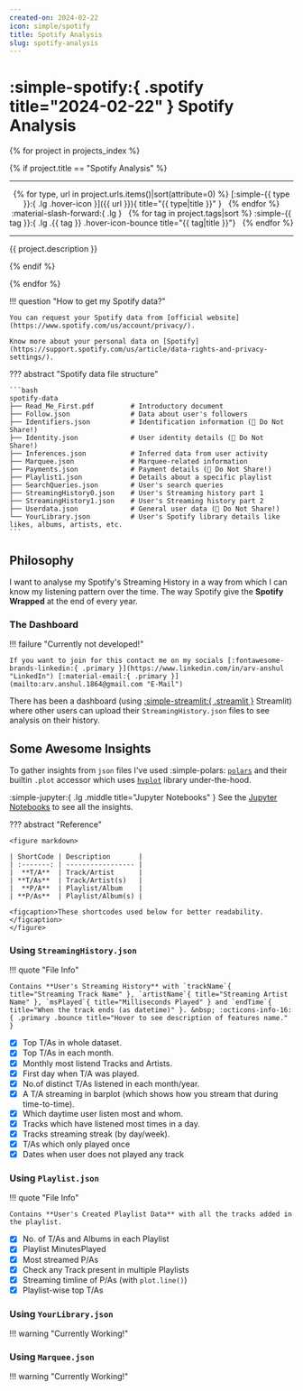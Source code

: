 ```yaml
---
created-on: 2024-02-22
icon: simple/spotify
title: Spotify Analysis
slug: spotify-analysis
---
```


# :simple-spotify:{ .spotify title="2024-02-22" } Spotify Analysis


{% for project in projects_index %}

{% if project.title == "Spotify Analysis" %}

<hr>
<p align="center" markdown>
{% for type, url in project.urls.items()|sort(attribute=0) %} [:simple-{{ type }}:{ .lg .hover-icon }]({{ url }}){ title="{{ type|title }}" } &nbsp; {% endfor %} :material-slash-forward:{ .lg } &nbsp;
{% for tag in project.tags|sort %} :simple-{{ tag }}:{ .lg .{{ tag }} .hover-icon-bounce title="{{ tag|title }}"} &nbsp; {% endfor %}
</p>
<hr>

<p style="text-align: justify;">{{ project.description }}</p>
{% endif %}

{% endfor %}


!!! question "How to get my Spotify data?"

    You can request your Spotify data from [official website](https://www.spotify.com/us/account/privacy/).

    Know more about your personal data on [Spotify](https://support.spotify.com/us/article/data-rights-and-privacy-settings/).

??? abstract "Spotify data file structure"

    ```bash
    spotify-data
    ├── Read_Me_First.pdf         # Introductory document
    ├── Follow.json               # Data about user's followers
    ├── Identifiers.json          # Identification information (🙅 Do Not Share!)
    ├── Identity.json             # User identity details (🙅 Do Not Share!)
    ├── Inferences.json           # Inferred data from user activity
    ├── Marquee.json              # Marquee-related information
    ├── Payments.json             # Payment details (🙅 Do Not Share!)
    ├── Playlist1.json            # Details about a specific playlist
    ├── SearchQueries.json        # User's search queries
    ├── StreamingHistory0.json    # User's Streaming history part 1
    ├── StreamingHistory1.json    # User's Streaming history part 2
    ├── Userdata.json             # General user data (🙅 Do Not Share!)
    └── YourLibrary.json          # User's Spotify library details like likes, albums, artists, etc.
    ```

## Philosophy

I want to analyse my Spotify's Streaming History in a way from which I can know my listening pattern over the time.
The way Spotify give the **Spotify Wrapped** at the end of every year.

### The Dashboard

!!! failure "Currently not developed!"

    If you want to join for this contact me on my socials [:fontawesome-brands-linkedin:{ .primary }](https://www.linkedin.com/in/arv-anshul "LinkedIn") [:material-email:{ .primary }](mailto:arv.anshul.1864@gmail.com "E-Mail")

There has been a dashboard (using [:simple-streamlit:{ .streamlit }](https://streamlit.io) Streamlit) where other users can upload their `StreamingHistory.json` files to see analysis on their history.

## Some Awesome Insights

To gather insights from `json` files I've used :simple-polars: [`polars`](https://pola.rs) and their builtin `.plot` accessor which uses [`hvplot`](https://hvplot.holoviz.org/) library under-the-hood.

:simple-jupyter:{ .lg .middle title="Jupyter Notebooks" } See the [Jupyter Notebooks](https://github.com/arv-anshul/notebooks/tree/main/spotify-analysis) to see all the insights.

??? abstract "Reference"

    <figure markdown>

    | ShortCode | Description       |
    | :-------: | ----------------- |
    |  **T/A**  | Track/Artist      |
    | **T/As**  | Track/Artist(s)   |
    |  **P/A**  | Playlist/Album    |
    | **P/As**  | Playlist/Album(s) |

    <figcaption>These shortcodes used below for better readability.</figcaption>
    </figure>

### Using `StreamingHistory.json`

!!! quote "File Info"

    Contains **User's Streaming History** with `trackName`{ title="Streaming Track Name" }, `artistName`{ title="Streaming Artist Name" }, `msPlayed`{ title="Milliseconds Played" } and `endTime`{ title="When the track ends (as datetime)" }. &nbsp; :octicons-info-16:{ .primary .bounce title="Hover to see description of features name." }

- [x] Top T/As in whole dataset.
- [x] Top T/As in each month.
- [x] Monthly most listend Tracks and Artists.
- [x] First day when T/A was played.
- [x] No.of distinct T/As listened in each month/year.
- [x] A T/A streaming in barplot (which shows how you stream that during time-to-time).
- [x] Which daytime user listen most and whom.
- [x] Tracks which have listened most times in a day.
- [x] Tracks streaming streak (by day/week).
- [x] T/As which only played once
- [x] Dates when user does not played any track

### Using `Playlist.json`

!!! quote "File Info"

    Contains **User's Created Playlist Data** with all the tracks added in the playlist.

- [x] No. of T/As and Albums in each Playlist
- [x] Playlist MinutesPlayed
- [x] Most streamed P/As
- [x] Check any Track present in multiple Playlists
- [x] Streaming timline of P/As (with `plot.line()`)
- [x] Playlist-wise top T/As

### Using `YourLibrary.json`

!!! warning "Currently Working!"

### Using `Marquee.json`

!!! warning "Currently Working!"
